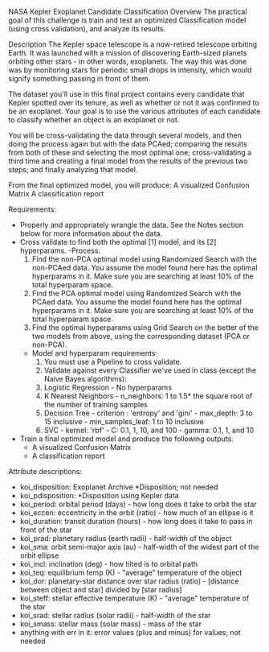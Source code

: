 NASA Kepler Exoplanet Candidate Classification
Overview
The practical goal of this challenge is train and test an optimized Classification model (using cross validation), and analyze its results.

Description
The Kepler space telescope is a now-retired telescope orbiting Earth. It was launched with a mission of discovering Earth-sized planets orbiting other stars - in other words, exoplanets. The way this was done was by monitoring stars for periodic small drops in intensity, which would signify something passing in front of them.

The dataset you'll use in this final project contains every candidate that Kepler spotted over its tenure, as well as whether or not it was confirmed to be an exoplanet. Your goal is to use the various attributes of each candidate to classify whether an object is an exoplanet or not.

You will be cross-validating the data through several models, and then doing the process again but with the data PCAed; comparing the results from both of these and selecting the most optimal one; cross-validating a third time and creating a final model from the results of the previous two steps; and finally analyzing that model.

From the final optimized model, you will produce:
A visualized Confusion Matrix
A classification report

Requirements:

- Properly and appropriately wrangle the data. See the Notes section below for more information about the data.
- Cross validate to find both the optimal [1] model, and its [2] hyperparams.
  -Process:
    1. Find the non-PCA optimal model using Randomized Search with the non-PCAed data. You assume the model found here has the optimal hyperparams in it. Make sure you are searching at least 10% of the total hyperparam space.
    2. Find the PCA optimal model using Randomized Search with the PCAed data. You assume the model found here has the optimal hyperparams in it. Make sure you are searching at least 10% of the total hyperparam space.
    3. Find the optimal hyperparams using Grid Search on the better of the two models from above, using the corresponding dataset (PCA or non-PCA).
  - Model and hyperparam requirements:
    1. You must use a Pipeline to cross validate.
    2. Validate against every Classifier we've used in class (except the Naive Bayes algorithms):
      1. Logistic Regression
        - No hyperparams
      2. K Nearest Neighbors
        - n_neighbors: 1 to 1.5* the square root of the number of training samples
      3. Decision Tree
        - criterion : 'entropy' and 'gini'
        - max_depth: 3 to 15 inclusive
        - min_samples_leaf: 1 to 10 inclusive
      4. SVC
        - kernel: 'rbf'
        - C: 0.1, 1, 10, and 100
        - gamma: 0.1, 1, and 10
- Train a final optimized model and produce the following outputs:
  - A visualized Confusion Matrix
  - A classification report

Attribute descriptions:
- koi_disposition: Exoplanet Archive *Disposition; not needed
- koi_pdisposition: *Disposition using Kepler data
- koi_period: orbital period (days) - how long does it take to orbit the star
- koi_eccen: eccentricity in the orbit (ratio) - how much of an ellipse is it
- koi_duration: transit duration (hours) - how long does it take to pass in front of the star
- koi_prad: planetary radius (earth radii) - half-width of the object
- koi_sma: orbit semi-major axis (au) - half-width of the widest part of the orbit ellipse
- koi_incl: inclination (deg) - how tilted is to orbital path
- koi_teq: equilibrium temp (K) - "average" temperature of the object
- koi_dor: planetary-star distance over star radius (ratio) - [distance between object and star] divided by [star radius]
- koi_steff: stellar effective temperature (K) - "average" temperature of the star
- koi_srad: stellar radius (solar radii) - half-width of the star
- koi_smass: stellar mass (solar mass) - mass of the star
- anything with err in it: error values (plus and minus) for values; not needed


